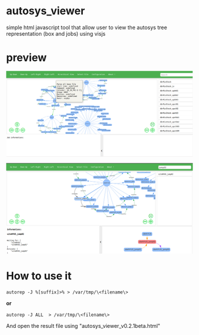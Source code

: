 # autosys_viewer

simple html javascript tool that allow user to view the autosys tree representation (box and jobs) using visjs


# preview 

![alt text](screenshots/load_data.png "Loading data")

![alt text](screenshots/find_job.png "find job")


# How to use it
```
autorep -J %[suffix]>% > /var/tmp/\<filename\>
```
**or**
```
autorep -J ALL  > /var/tmp/\<filename\>
```

And open the result file using "autosys_viewer_v0.2.1beta.html"
